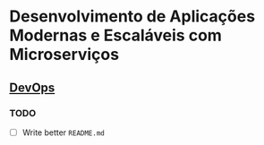 # Desenvolvimento de Aplicações Modernas e Escaláveis com Microserviços

## [DevOps](devops)

### TODO

- [ ] Write better `README.md`
